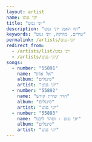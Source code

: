 ```yaml
---
layout: artist
name: יוני גנוט
title: "יוני גנוט"
description: "דף האמן יוני גנוט"
keywords: "שירים, מוזיקה, יוני גנוט"
permalink: /artists/יוני-גנוט
redirect_from:
  - /artists/list/יוני גנוט
  - /artists/יוני-גנוט/
songs:
  - number: "55891"
    name: "אל אדון"
    album: "סינגלים"
    artist: "יוני גנוט"
  - number: "55892"
    name: "הדר שירת קודש"
    album: "סינגלים"
    artist: "יוני גנוט"
  - number: "55893"
    name: "יוני גנוט - וטהר ליבנו"
    album: "סינגלים"
    artist: "יוני גנוט"
---
```


